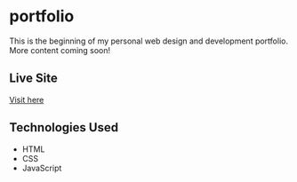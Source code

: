 # portfolio

This is the beginning of my personal web design and development portfolio.  
More content coming soon!

## Live Site
[Visit here](https://kelsieprisk.github.io)

## Technologies Used
- HTML
- CSS
- JavaScript

